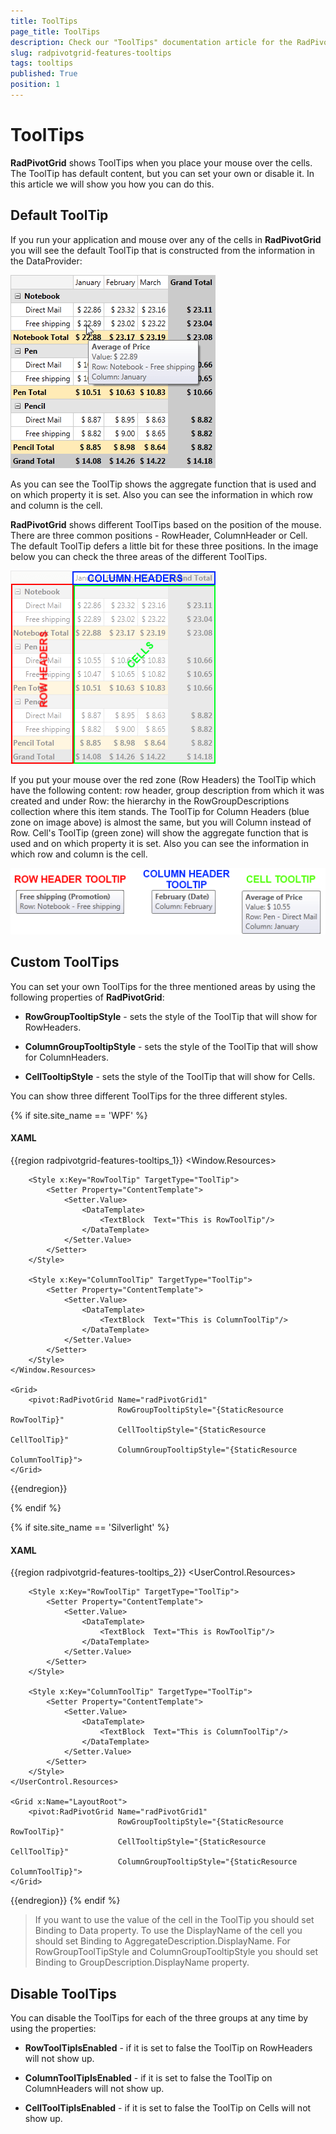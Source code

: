 ```yaml
---
title: ToolTips
page_title: ToolTips
description: Check our "ToolTips" documentation article for the RadPivotGrid WPF control.
slug: radpivotgrid-features-tooltips
tags: tooltips
published: True
position: 1
---
```


# ToolTips

__RadPivotGrid__ shows ToolTips when you place your mouse over the cells. The ToolTip has default content, but you can set your own or disable it. In this article we will show you how you can do this.      

## Default ToolTip

If you run your application and mouse over any of the cells in __RadPivotGrid__ you will see the default ToolTip that is constructed from the information in the DataProvider:

![Rad Pivot Grid Features Tooltips 01](images/RadPivotGrid_Features_Tooltips_01.png)

As you can see the ToolTip shows the aggregate function that is used and on which property it is set. Also you can see the information in which row and column is the cell.        

__RadPivotGrid__ shows different ToolTips based on the position of the mouse. There are three common positions - RowHeader, ColumnHeader or Cell. The default ToolTip defers a little bit for these three positions. In the image below you can check the three areas of the different ToolTips.

![Rad Pivot Grid Features Tooltips 02](images/RadPivotGrid_Features_Tooltips_02.png)

If you put your mouse over the red zone (Row Headers) the ToolTip which have the following content: row header, group description from which it was created and under Row: the hierarchy in the RowGroupDescriptions collection where this item stands. The ToolTip for Column Headers (blue zone on image above) is almost the same, but you will Column instead of Row. Cell's ToolTip (green zone) will show the aggregate function that is used and on which property it is set. Also you can see the information in which row and column is the cell.

![Rad Pivot Grid Features Tooltips 03](images/RadPivotGrid_Features_Tooltips_03.png)

## Custom ToolTips

You can set your own ToolTips for the three mentioned areas by using the following properties of __RadPivotGrid__:        

* __RowGroupTooltipStyle__ - sets the style of the ToolTip that will show for RowHeaders.            

* __ColumnGroupTooltipStyle__ - sets the style of the ToolTip that will show for ColumnHeaders.            

* __CellTooltipStyle__ - sets the style of the ToolTip that will show for Cells.            

You can show three different ToolTips for the three different styles.

{% if site.site_name == 'WPF' %}

#### __XAML__

{{region radpivotgrid-features-tooltips_1}}
	<Window.Resources>
	    <Style x:Key="CellToolTip" TargetType="ToolTip">
	        <Setter Property="ContentTemplate">
	            <Setter.Value>
	                <DataTemplate>
	                    <TextBlock  Text="This is CellToolTip"/>
	                </DataTemplate>
	            </Setter.Value>
	        </Setter>
	    </Style>
	
	    <Style x:Key="RowToolTip" TargetType="ToolTip">
	        <Setter Property="ContentTemplate">
	            <Setter.Value>
	                <DataTemplate>
	                    <TextBlock  Text="This is RowToolTip"/>
	                </DataTemplate>
	            </Setter.Value>
	        </Setter>
	    </Style>
	    
	    <Style x:Key="ColumnToolTip" TargetType="ToolTip">
	        <Setter Property="ContentTemplate">
	            <Setter.Value>
	                <DataTemplate>
	                    <TextBlock  Text="This is ColumnToolTip"/>
	                </DataTemplate>
	            </Setter.Value>
	        </Setter>
	    </Style>
	</Window.Resources>
	
	<Grid>
	    <pivot:RadPivotGrid Name="radPivotGrid1"
	                        RowGroupTooltipStyle="{StaticResource RowToolTip}"
	                        CellTooltipStyle="{StaticResource CellToolTip}"
	                        ColumnGroupTooltipStyle="{StaticResource ColumnToolTip}">
	</Grid>
{{endregion}}

{% endif %}

{% if site.site_name == 'Silverlight' %}

#### __XAML__

{{region radpivotgrid-features-tooltips_2}}
	<UserControl.Resources>
	    <Style x:Key="CellToolTip" TargetType="ToolTip">
	        <Setter Property="ContentTemplate">
	            <Setter.Value>
	                <DataTemplate>
	                    <TextBlock  Text="This is CellToolTip"/>
	                </DataTemplate>
	            </Setter.Value>
	        </Setter>
	    </Style>
	
	    <Style x:Key="RowToolTip" TargetType="ToolTip">
	        <Setter Property="ContentTemplate">
	            <Setter.Value>
	                <DataTemplate>
	                    <TextBlock  Text="This is RowToolTip"/>
	                </DataTemplate>
	            </Setter.Value>
	        </Setter>
	    </Style>
	    
	    <Style x:Key="ColumnToolTip" TargetType="ToolTip">
	        <Setter Property="ContentTemplate">
	            <Setter.Value>
	                <DataTemplate>
	                    <TextBlock  Text="This is ColumnToolTip"/>
	                </DataTemplate>
	            </Setter.Value>
	        </Setter>
	    </Style>
	</UserControl.Resources>
	
	<Grid x:Name="LayoutRoot">
	    <pivot:RadPivotGrid Name="radPivotGrid1"
	                        RowGroupTooltipStyle="{StaticResource RowToolTip}"
	                        CellTooltipStyle="{StaticResource CellToolTip}"
	                        ColumnGroupTooltipStyle="{StaticResource ColumnToolTip}">
	</Grid>
{{endregion}}
{% endif %}

>If you want to use the value of the cell in the ToolTip you should set Binding to Data property. To use the DisplayName of the cell you should set Binding to AggregateDescription.DisplayName. For RowGroupToolTipStyle and ColumnGroupTooltipStyle you should set Binding to GroupDescription.DisplayName property.          

## Disable ToolTips

You can disable the ToolTips for each of the three groups at any time by using the properties:        

* __RowToolTipIsEnabled__ - if it is set to false the ToolTip on RowHeaders will not show up.            

* __ColumnToolTipIsEnabled__ - if it is set to false the ToolTip on ColumnHeaders will not show up.            

* __CellToolTipIsEnabled__ - if it is set to false the ToolTip on Cells will not show up.            
